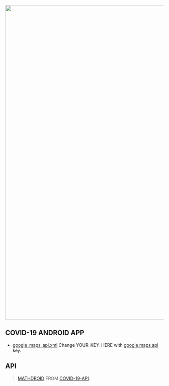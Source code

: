 <div align="center">
    <img width="1000" src="https://github.com/sqayner/a-covid19-app/blob/master/covid19thumbnail.png">  
</div>

## COVID-19 ANDROID APP
- [google_maps_api.xml](https://github.com/sqayner/a-covid19-app/blob/master/app/src/debug/res/values/google_maps_api.xml) Change YOUR_KEY_HERE with [google maps api](https://console.developers.google.com/apis/library/maps-android-backend.googleapis.com) key.

## API
> [MATHDROID](https://github.com/mathdroid) FROM [COVID-19-API](https://github.com/mathdroid/covid-19-api).